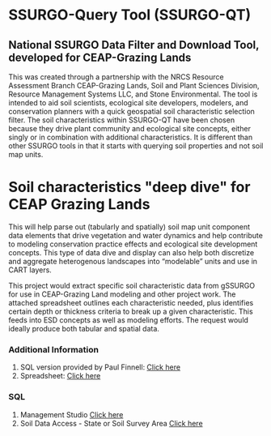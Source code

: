 # SSURGO-Query Tool (SSURGO-QT)
## National SSURGO Data Filter and Download Tool, developed for CEAP-Grazing Lands

This was created through a partnership with the NRCS Resource Assessment Branch CEAP-Grazing Lands, Soil and Plant Sciences Division, Resource Management Systems LLC, and Stone Environmental.  The tool is intended to aid soil scientists, ecological site developers, modelers, and conservation planners with a quick geospatial soil characteristic selection filter. The soil characteristics within SSURGO-QT have been chosen because they drive plant community and ecological site concepts, either singly or in combination with additional characteristics.  It is different than other SSURGO tools in that it starts with querying soil properties and not soil map units.

# Soil characteristics "deep dive" for CEAP Grazing Lands
This will help parse out (tabularly and spatially) soil map unit component data elements that drive vegetation and water dynamics and help contribute to modeling conservation practice effects and ecological site development concepts. This type of data dive and display can also help both discretize and aggregate heterogenous landscapes into “modelable” units and use in CART layers.


This project would extract specific soil characteristic data from gSSURGO for use in CEAP-Grazing Land modeling and other project work. The attached spreadsheet outlines each characteristic needed, plus identifies certain depth or thickness criteria to break up a given characteristic. This feeds into ESD concepts as well as modeling efforts. The request would ideally produce both tabular and spatial data.

### Additional Information
1. SQL version provided by Paul Finnell: [Click here](https://github.com/jneme910/CEAP-Grazing-Lands/blob/master/SQL-Library/Lori_CarrieAnn_NASIS%20script%20from%20Finnell.txt)
2. Spreadsheet: [Click here](https://github.com/jneme910/CEAP-Grazing-Lands/blob/master/documents/CEAP-GL_Soil%20App%20GUI_data%20to%20StoneEnviro_11-9-2020%20copy.xlsx?raw=true)


### SQL
1. Management Studio [Click here](https://github.com/jneme910/CEAP-Grazing-Lands/blob/master/SQL-Library/CEAP_Grazing.sql)
2. Soil Data Access - State or Soil Survey Area [Click here](https://raw.githubusercontent.com/jneme910/CEAP-Grazing-Lands/master/SQL-Library/STATE_CEAP_Grazing_2019_0213.txt)



